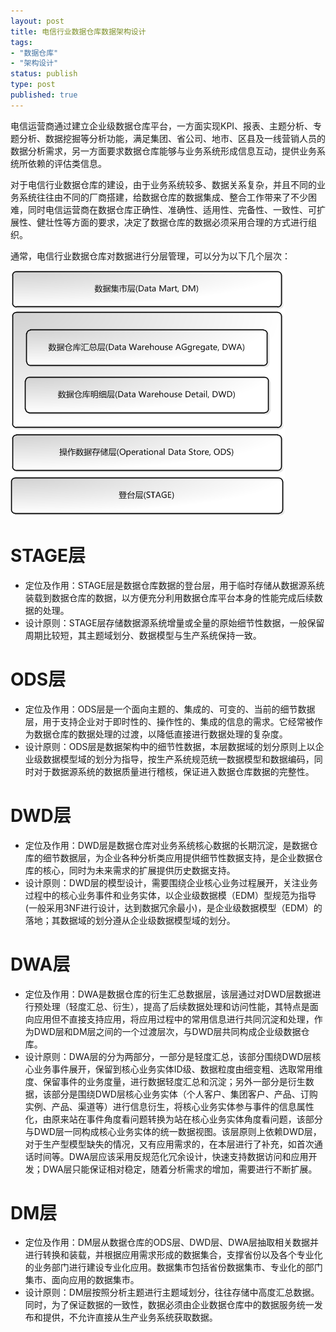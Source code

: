 ```yaml
--- 
layout: post
title: 电信行业数据仓库数据架构设计
tags: 
- "数据仓库"
- "架构设计"
status: publish
type: post
published: true
---
```

电信运营商通过建立企业级数据仓库平台，一方面实现KPI、报表、主题分析、专题分析、数据挖掘等分析功能，满足集团、省公司、地市、区县及一线营销人员的数据分析需求，另一方面要求数据仓库能够与业务系统形成信息互动，提供业务系统所依赖的评估类信息。

对于电信行业数据仓库的建设，由于业务系统较多、数据关系复杂，并且不同的业务系统往往由不同的厂商搭建，给数据仓库的数据集成、整合工作带来了不少困难，同时电信运营商在数据仓库正确性、准确性、适用性、完备性、一致性、可扩展性、健壮性等方面的要求，决定了数据仓库的数据必须采用合理的方式进行组织。

通常，电信行业数据仓库对数据进行分层管理，可以分为以下几个层次：

![数据仓库架构](/upload/pic/2010-11-18-data-warehouse-architecture.png "")


# STAGE层 

+ 定位及作用：STAGE层是数据仓库数据的登台层，用于临时存储从数据源系统装载到数据仓库的数据，以方便充分利用数据仓库平台本身的性能完成后续数据的处理。
+ 设计原则：STAGE层存储数据源系统增量或全量的原始细节性数据，一般保留周期比较短，其主题域划分、数据模型与生产系统保持一致。

# ODS层

+ 定位及作用：ODS层是一个面向主题的、集成的、可变的、当前的细节数据层，用于支持企业对于即时性的、操作性的、集成的信息的需求。它经常被作为数据仓库的数据处理的过渡，以降低直接进行数据处理的复杂度。
+ 设计原则：ODS层是数据架构中的细节性数据，本层数据域的划分原则上以企业级数据模型域的划分为指导，按生产系统规范统一数据模型和数据编码，同时对于数据源系统的数据质量进行稽核，保证进入数据仓库数据的完整性。

# DWD层

+ 定位及作用：DWD层是数据仓库对业务系统核心数据的长期沉淀，是数据仓库的细节数据层，为企业各种分析类应用提供细节性数据支持，是企业数据仓库的核心，同时为未来需求的扩展提供历史数据支持。 
+ 设计原则：DWD层的模型设计，需要围绕企业核心业务过程展开，关注业务过程中的核心业务事件和业务实体，以企业级数据模（EDM）型规范为指导(一般采用3NF进行设计，达到数据冗余最小)，是企业级数据模型（EDM）的落地；其数据域的划分遵从企业级数据模型域的划分。

# DWA层

+ 定位及作用：DWA是数据仓库的衍生汇总数据层，该层通过对DWD层数据进行预处理（轻度汇总、衍生），提高了后续数据处理和访问性能，其特点是面向应用但不直接支持应用，将应用过程中的常用信息进行共同沉淀和处理，作为DWD层和DM层之间的一个过渡层次，与DWD层共同构成企业级数据仓库。
+ 设计原则：DWA层的分为两部分，一部分是轻度汇总，该部分围绕DWD层核心业务事件展开，保留到核心业务实体ID级、数据粒度由细变粗、选取常用维度、保留事件的业务度量，进行数据轻度汇总和沉淀；另外一部分是衍生数据，该部分是围绕DWD层核心业务实体（个人客户、集团客户、产品、订购实例、产品、渠道等）进行信息衍生，将核心业务实体参与事件的信息属性化，由原来站在事件角度看问题转换为站在核心业务实体角度看问题，该部分与DWD层一同构成核心业务实体的统一数据视图。该层原则上依赖DWD层，对于生产型模型缺失的情况，又有应用需求的，在本层进行了补充，如首次通话时间等。DWA层应该采用反规范化冗余设计，快速支持数据访问和应用开发；DWA层只能保证相对稳定，随着分析需求的增加，需要进行不断扩展。

# DM层
+ 定位及作用：DM层从数据仓库的ODS层、DWD层、DWA层抽取相关数据并进行转换和装载，并根据应用需求形成的数据集合，支撑省份以及各个专业化的业务部门进行建设专业化应用。数据集市包括省份数据集市、专业化的部门集市、面向应用的数据集市。
+ 设计原则：DM层按照分析主题进行主题域划分，往往存储中高度汇总数据。同时，为了保证数据的一致性，数据必须由企业数据仓库中的数据服务统一发布和提供，不允许直接从生产业务系统获取数据。
